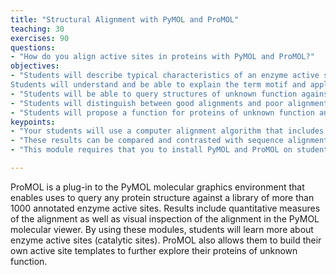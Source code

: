 ```yaml
---
title: "Structural Alignment with PyMOL and ProMOL"
teaching: 30
exercises: 90
questions:
- "How do you align active sites in proteins with PyMOL and ProMOL?"
objectives:
- "Students will describe typical characteristics of an enzyme active site.
Students will understand and be able to explain the term motif and apply it to enzyme active sites."
- "Students will be able to query structures of unknown function against a library of enzyme active site motif templates."
- "Students will distinguish between good alignments and poor alignments of unknown versus known proteins based on Levenshtein distance (a measure of the similarity between two data sets), RMSD values (a measure of the differences between values), and visual alignments."
- "Students will propose a function for proteins of unknown function and develop plans for testing their hypothesis in silico and in vitro."
keypoints:
- "Your students will use a computer alignment algorithm that includes quantitative measures (Levenshtein distance and RMSD values) and visual inspection to measure quality of alignments."
- "These results can be compared and contrasted with sequence alignment (BLAST, Pfam) and and full backbone alignment (Dali) results in other BASIL modules."
- "This module requires that you to install PyMOL and ProMOL on student-accessible computers and requires internet access."

---
```

ProMOL is a plug-in to the PyMOL molecular graphics environment that enables uses to query any protein structure against a library of more than 1000 annotated enzyme active sites. Results include quantitative measures of the alignment as well as visual inspection of the alignment in the PyMOL molecular viewer. By using these modules, students will learn more about enzyme active sites (catalytic sites). ProMOL also allows them to build their own active site templates to further explore their proteins of unknown function.
